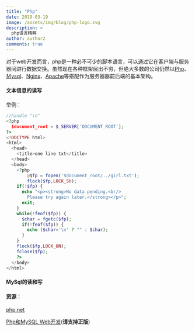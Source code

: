 ```yaml
---
title: "Php"
date: 2019-03-19
image: /assets/img/blog/php-logo.svg
description: >
  php语言精粹
author: author2
comments: true
---
```


对于web开发而言，php是一种必不可少的脚本语言，可以通过它在客户端与服务器间进行数据交换。虽然现在各种框架层出不穷，但绝大多数的公司仍然以[Php](https://www.php.net/manual/en/)、[Ｍysql](https://dev.mysql.com/doc/)、[Nginx](https://nginx.org/en/)、[Apache](https://www.apache.org/)等搭配作为服务器器前后端的基本架构。

#### 文本信息的读写

举例：

```php
//handle "\n"
<?php
  $document_root = $_SERVER['DOCUMENT_ROOT'];
?>
<!DOCTYPE html>
<html>
  <head>
    <title>one line txt</title>
  </head>
  <body>
    <?php
    	@$fp = fopen('$document_root/../girl.txt');
    	flock($fp,LOCK_SH);
    if(!$fp) {
      echo "<p><strong>No data pending.<br/>
      	Please try again later.</strong></p>";
      exit;
    }
    while(!feof($fp)) {
      $char = fgetc($fp);
      if(!feof($fp)) {
        echo ($char='\n' ? "" : $char);
      }
    }
    flock($fp,LOCK_UN);
    fclose($fp);
    ?>
  </body>
</html>
```



#### MySql的读和写

#### 资源：

[php.net](http://php.net/manual/zh/)

[Php和MySQL Web开发](http://www.xz577.com/e/180.html)(**请支持正版**)